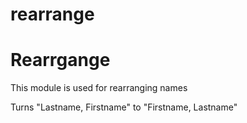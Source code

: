 # rearrange
Rearrgange
================

This module is used for rearranging names

Turns "Lastname, Firstname" to "Firstname, Lastname"
